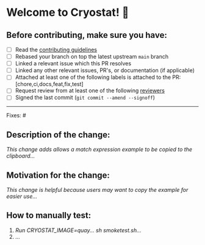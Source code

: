 # Welcome to Cryostat! 👋
## Before contributing, make sure you have:
* [ ] Read the [contributing guidelines](https://github.com/cryostatio/cryostat/blob/main/CONTRIBUTING.md)
* [ ] Rebased your branch on top the latest upstream `main` branch
* [ ] Linked a relevant issue which this PR resolves
* [ ] Linked any other relevant issues, PR's, or documentation (if applicable)
* [ ] Attached at least one of the following labels is attached to the PR: [chore,ci,docs,feat,fix,test]
* [ ] Request review from at least one of the following [reviewers](https://github.com/orgs/cryostatio/teams/reviewers)
* [ ] Signed the last commit (`git commit --amend --signoff`)
_______________________________________________

Fixes: #<issue number>

## Description of the change:
*This change adds allows a match expression example to be copied to the clipboard...*

## Motivation for the change:
*This change is helpful because users may want to copy the example for easier use...*


## How to manually test:
1. *Run CRYOSTAT_IMAGE=quay... sh smoketest.sh...*
2. *...*
